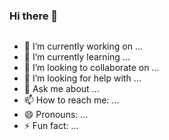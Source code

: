 ### Hi there 👋

<img src="https://64.media.tumblr.com/c1eb16d5220e37e0125ce85ab3ec124f/tumblr_nhbzci11l51r1w4gno1_500.gifv" alt="">

- 🔭 I’m currently working on ...
- 🌱 I’m currently learning ...
- 👯 I’m looking to collaborate on ...
- 🤔 I’m looking for help with ...
- 💬 Ask me about ...
- 📫 How to reach me: ...
- 😄 Pronouns: ...
- ⚡ Fun fact: ...


